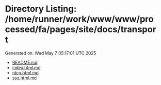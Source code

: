 # Directory Listing: /home/runner/work/www/www/processed/fa/pages/site/docs/transport
Generated on: Wed May  7 05:17:01 UTC 2025

- [README.md](README.md)
- [index.html.md](index.html.md)
- [ntcp.html.md](ntcp.html.md)
- [ssu.html.md](ssu.html.md)
